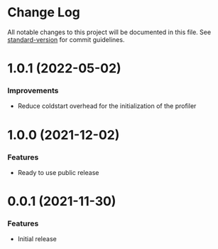 # Change Log

All notable changes to this project will be documented in this file. 
See [standard-version](https://github.com/conventional-changelog/standard-version) for commit guidelines.

<a name="1.0.1"></a>
# 1.0.1 (2022-05-02)

### Improvements

* Reduce coldstart overhead for the initialization of the profiler

<a name="1.0.0"></a>
# 1.0.0 (2021-12-02)

### Features

* Ready to use public release 

<a name="0.0.1"></a>
# 0.0.1 (2021-11-30)

### Features

* Initial release

